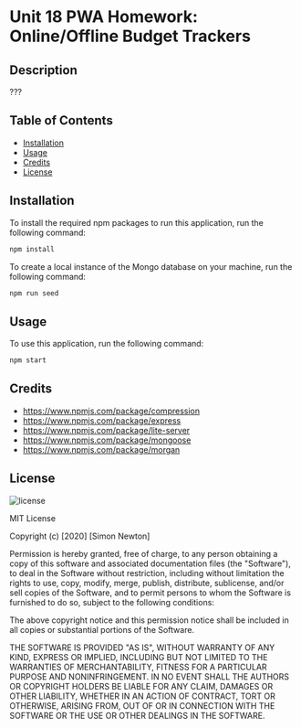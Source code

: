 # Unit 18 PWA Homework: Online/Offline Budget Trackers

## Description

???

## Table of Contents

* [Installation](#installation)
* [Usage](#usage)
* [Credits](#credits)
* [License](#license)

## Installation

To install the required npm packages to run this application, run the following command:
```sh
npm install
```

To create a local instance of the Mongo database on your machine, run the following command:
```sh
npm run seed
```

## Usage

To use this application, run the following command:
```sh
npm start
```

## Credits

* https://www.npmjs.com/package/compression
* https://www.npmjs.com/package/express
* https://www.npmjs.com/package/lite-server
* https://www.npmjs.com/package/mongoose
* https://www.npmjs.com/package/morgan

## License

![license](https://img.shields.io/badge/license-MIT-green)

MIT License

Copyright (c) [2020] [Simon Newton]

Permission is hereby granted, free of charge, to any person obtaining a copy
of this software and associated documentation files (the "Software"), to deal
in the Software without restriction, including without limitation the rights
to use, copy, modify, merge, publish, distribute, sublicense, and/or sell
copies of the Software, and to permit persons to whom the Software is
furnished to do so, subject to the following conditions:

The above copyright notice and this permission notice shall be included in all
copies or substantial portions of the Software.

THE SOFTWARE IS PROVIDED "AS IS", WITHOUT WARRANTY OF ANY KIND, EXPRESS OR
IMPLIED, INCLUDING BUT NOT LIMITED TO THE WARRANTIES OF MERCHANTABILITY,
FITNESS FOR A PARTICULAR PURPOSE AND NONINFRINGEMENT. IN NO EVENT SHALL THE
AUTHORS OR COPYRIGHT HOLDERS BE LIABLE FOR ANY CLAIM, DAMAGES OR OTHER
LIABILITY, WHETHER IN AN ACTION OF CONTRACT, TORT OR OTHERWISE, ARISING FROM,
OUT OF OR IN CONNECTION WITH THE SOFTWARE OR THE USE OR OTHER DEALINGS IN THE
SOFTWARE.
